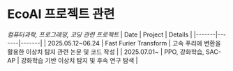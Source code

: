 # EcoAI 프로젝트 관련
*컴퓨터과학, 프로그래밍, 코딩 관련 프로젝트*
| Date | Project | Details |
|-------|-------|-------|
| 2025.05.12~06.24 | Fast Furier Transform | 고속 푸리에 변환을 활용한 이상치 탐지 관련 논문 및 코드 작성 |
| 2025.07.01~      | PPO, 강화학습, SAC-AP | 강화학습 기반 이상치 탐지 및 후속 연구 탐색 |
